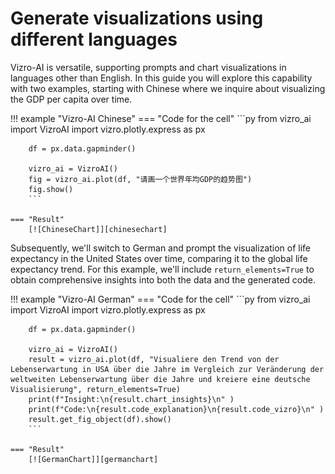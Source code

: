 # Generate visualizations using different languages

Vizro-AI is versatile, supporting prompts and chart visualizations in languages other than English. In this guide you will explore this capability with two examples, starting with Chinese where we inquire about visualizing the GDP per capita over time.

!!! example "Vizro-AI Chinese"
    === "Code for the cell"
        ```py
        from vizro_ai import VizroAI
        import vizro.plotly.express as px

        df = px.data.gapminder()

        vizro_ai = VizroAI()
        fig = vizro_ai.plot(df, "请画一个世界年均GDP的趋势图")
        fig.show()
        ```

    === "Result"
        [![ChineseChart]][chinesechart]

Subsequently, we'll switch to German and prompt the visualization of life expectancy in the United States over time, comparing it to the global life expectancy trend. For this example, we'll include `return_elements=True` to obtain comprehensive insights into both the data and the generated code.

!!! example "Vizro-AI German"
    === "Code for the cell"
        ```py
        from vizro_ai import VizroAI
        import vizro.plotly.express as px

        df = px.data.gapminder()

        vizro_ai = VizroAI()
        result = vizro_ai.plot(df, "Visualiere den Trend von der Lebenserwartung in USA über die Jahre im Vergleich zur Veränderung der weltweiten Lebenserwartung über die Jahre und kreiere eine deutsche Visualisierung", return_elements=True)
        print(f"Insight:\n{result.chart_insights}\n" )
        print(f"Code:\n{result.code_explanation}\n{result.code_vizro}\n" )
        result.get_fig_object(df).show()
        ```

    === "Result"
        [![GermanChart]][germanchart]

[chinesechart]: ../../assets/tutorials/chart/ChineseExample.png
[germanchart]: ../../assets/tutorials/chart/GermanExample.png
